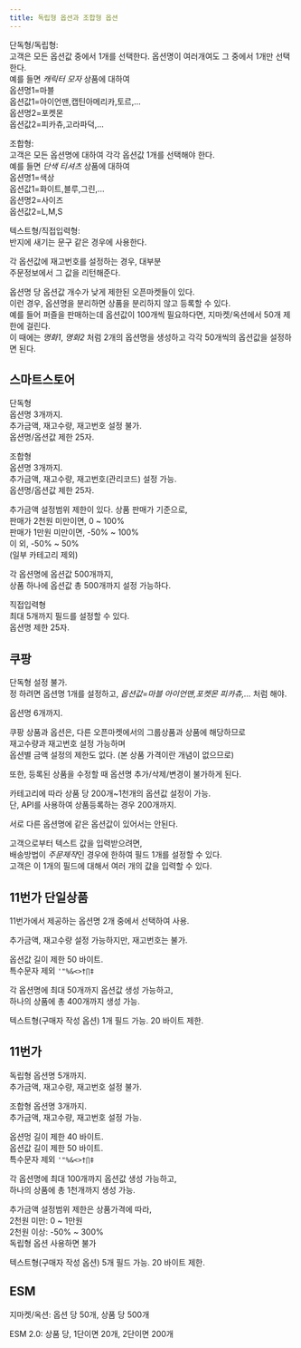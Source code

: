 ```yaml
---
title: 독립형 옵션과 조합형 옵션
---
```


단독형/독립형:  
고객은 모든 옵션값 중에서 1개를 선택한다. 옵션명이 여러개여도 그 중에서 1개만 선택한다.   
예를 들면 *캐릭터 모자* 상품에 대하여  
옵션명1=마블  
옵션값1=아이언맨,캡틴아메리카,토르,...  
옵션명2=포켓몬  
옵션값2=피카츄,고라파덕,...


조합형:  
고객은 모든 옵션명에 대하여 각각 옵션값 1개를 선택해야 한다.  
예를 들면 *단색 티셔츠* 상품에 대하여  
옵션명1=색상  
옵션값1=화이트,블루,그린,...  
옵션명2=사이즈  
옵션값2=L,M,S  


텍스트형/직접입력형:  
반지에 새기는 문구 같은 경우에 사용한다.

각 옵션값에 재고번호를 설정하는 경우, 대부분  
주문정보에서 그 값을 리턴해준다.  


옵션명 당 옵션값 개수가 낮게 제한된 오픈마켓들이 있다.   
이런 경우, 옵션명을 분리하면 상품을 분리하지 않고 등록할 수 있다.  
예를 들어 퍼즐을 판매하는데 옵션값이 100개씩 필요하다면, 지마켓/옥션에서 50개 제한에 걸린다.  
이 때에는 *명화1*, *명화2* 처럼 2개의 옵션명을 생성하고 각각 50개씩의 옵션값을 설정하면 된다.



## 스마트스토어

단독형  
옵션명 3개까지.  
추가금액, 재고수량, 재고번호 설정 불가.  
옵션명/옵션값 제한 25자.

조합형  
옵션명 3개까지.  
추가금액, 재고수량, 재고번호(관리코드) 설정 가능.  
옵션명/옵션값 제한 25자.  

추가금액 설정범위 제한이 있다. 상품 판매가 기준으로,  
판매가 2천원 미만이면, 0 ~ 100%  
판매가 1만원 미만이면, -50% ~ 100%  
이 외, -50% ~ 50%  
(일부 카테고리 제외)

각 옵션명에 옵션값 500개까지,  
상품 하나에 옵션값 총 500개까지 설정 가능하다.

직접입력형  
최대 5개까지 필드를 설정할 수 있다.  
옵션명 제한 25자.



## 쿠팡

단독형 설정 불가.  
정 하려면 옵션명 1개를 설정하고, *옵션값=마블 아이언맨,포켓몬 피카츄,...* 처럼 해야.

옵션명 6개까지.  

쿠팡 상품과 옵션은, 다른 오픈마켓에서의 그룹상품과 상품에 해당하므로  
재고수량과 재고번호 설정 가능하며  
옵션별 금액 설정의 제한도 없다. (본 상품 가격이란 개념이 없으므로)  

또한, 등록된 상품을 수정할 때 옵션명 추가/삭제/변경이 불가하게 된다. 

카테고리에 따라 상품 당 200개~1천개의 옵션값 설정이 가능.  
단, API를 사용하여 상품등록하는 경우 200개까지.

서로 다른 옵션명에 같은 옵션값이 있어서는 안된다.


고객으로부터 텍스트 값을 입력받으려면,   
배송방법이 *주문제작*인 경우에 한하여 필드 1개를 설정할 수 있다.  
고객은 이 1개의 필드에 대해서 여러 개의 값을 입력할 수 있다.


## 11번가 단일상품

11번가에서 제공하는 옵션명 2개 중에서 선택하여 사용.

추가금액, 재고수량 설정 가능하지만, 재고번호는 불가.

옵션값 길이 제한 50 바이트.  
특수문자 제외 `'"%&<>†∏‡`

각 옵션명에 최대 50개까지 옵션값 생성 가능하고,  
하나의 상품에 총 400개까지 생성 가능.  

텍스트형(구매자 작성 옵션) 1개 필드 가능. 20 바이트 제한.




## 11번가

독립형 옵션명 5개까지.  
추가금액, 재고수량, 재고번호 설정 불가.  

조합형 옵션명 3개까지.  
추가금액, 재고수량, 재고번호 설정 가능.  

옵션멍 길이 제한 40 바이트.  
옵션값 길이 제한 50 바이트.  
특수문자 제외 `'"%&<>†∏‡`

각 옵션명에 최대 100개까지 옵션값 생성 가능하고,  
하나의 상품에 총 1천개까지 생성 가능.  

추가금액 설정범위 제한은 상품가격에 따라,  
2천원 미만: 0 ~ 1만원  
2천원 이상: -50% ~ 300%  
독립형 옵션 사용하면 불가

텍스트형(구매자 작성 옵션) 5개 필드 가능. 20 바이트 제한.  





## ESM

지마켓/옥션: 옵션 당 50개, 상품 당 500개

ESM 2.0: 상품 당, 1단이면 20개, 2단이면 200개


